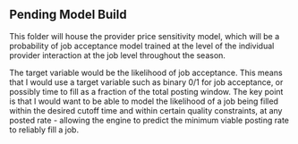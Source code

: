 ## Pending Model Build

This folder will house the provider price sensitivity model, which will be a probability of job acceptance model trained at the level of the individual provider interaction at the job level throughout the season.

The target variable would be the likelihood of job acceptance. This means that I would use a target variable such as binary 0/1 for job acceptance, or possibly time to fill as a fraction of the total posting window. The key point is that I would want to be able to model the likelihood of a job being filled within the desired cutoff time and within certain quality constraints, at any posted rate - allowing the engine to predict the minimum viable posting rate to reliably fill a job.

